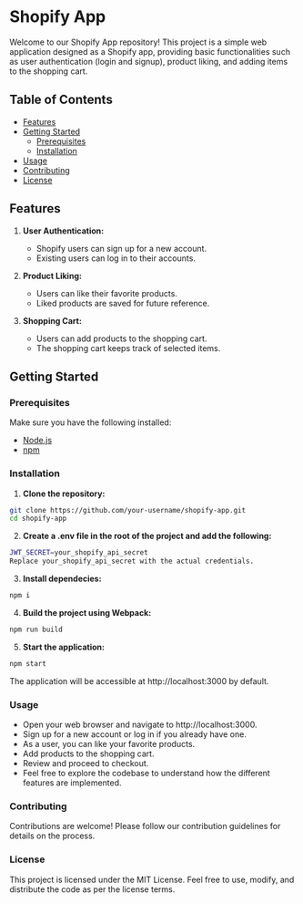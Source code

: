 # Shopify App

Welcome to our Shopify App repository! This project is a simple web application designed as a Shopify app, providing basic functionalities such as user authentication (login and signup), product liking, and adding items to the shopping cart.

## Table of Contents

- [Features](#features)
- [Getting Started](#getting-started)
  - [Prerequisites](#prerequisites)
  - [Installation](#installation)
- [Usage](#usage)
- [Contributing](#contributing)
- [License](#license)

## Features

1. **User Authentication:**
   - Shopify users can sign up for a new account.
   - Existing users can log in to their accounts.

2. **Product Liking:**
   - Users can like their favorite products.
   - Liked products are saved for future reference.

3. **Shopping Cart:**
   - Users can add products to the shopping cart.
   - The shopping cart keeps track of selected items.



## Getting Started

### Prerequisites

Make sure you have the following installed:

- [Node.js](https://nodejs.org/)
- [npm](https://www.npmjs.com/)

### Installation

1. **Clone the repository:**

  ```bash
  git clone https://github.com/your-username/shopify-app.git
  cd shopify-app
  ```
2. **Create a .env file in the root of the project and add the following:**
  ```bash
  JWT_SECRET=your_shopify_api_secret
  Replace your_shopify_api_secret with the actual credentials.
  ```

3. **Install dependecies:**
  ```bash
  npm i
  ```

4. **Build the project using Webpack:**
  ```bash
  npm run build
  ```

5. **Start the application:**
  ```bash
  npm start
  ```

The application will be accessible at http://localhost:3000 by default.

### Usage
- Open your web browser and navigate to http://localhost:3000.
- Sign up for a new account or log in if you already have one.
- As a user, you can like your favorite products.
- Add products to the shopping cart.
- Review and proceed to checkout.
- Feel free to explore the codebase to understand how the different features are implemented.

### Contributing
Contributions are welcome! Please follow our contribution guidelines for details on the process.

### License
This project is licensed under the MIT License. Feel free to use, modify, and distribute the code as per the license terms.
